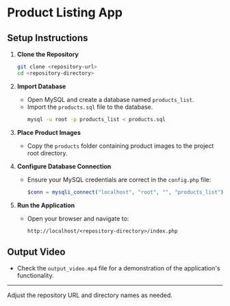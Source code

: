 # Product Listing App

## Setup Instructions

1. **Clone the Repository**
   ```bash
   git clone <repository-url>
   cd <repository-directory>
   ```

2. **Import Database**
   - Open MySQL and create a database named `products_list`.
   - Import the `products.sql` file to the database.
     ```bash
     mysql -u root -p products_list < products.sql
     ```

3. **Place Product Images**
   - Copy the `products` folder containing product images to the project root directory.

4. **Configure Database Connection**
   - Ensure your MySQL credentials are correct in the `config.php` file:
     ```php
     $conn = mysqli_connect("localhost", "root", "", "products_list");
     ```

5. **Run the Application**
   - Open your browser and navigate to:
     ```url
     http://localhost/<repository-directory>/index.php
     ```

## Output Video
- Check the `output_video.mp4` file for a demonstration of the application's functionality.

---

Adjust the repository URL and directory names as needed.
